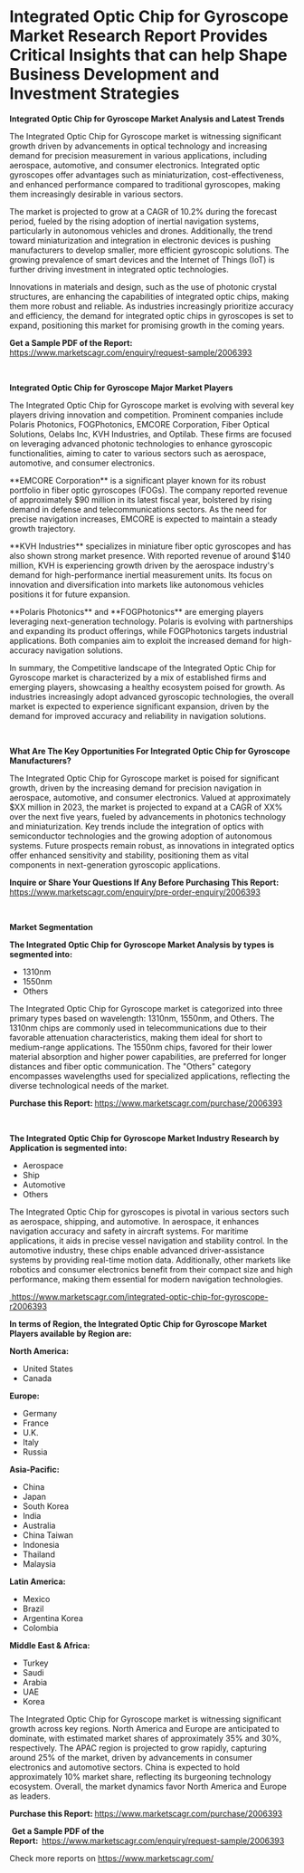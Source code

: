 <p><h1>Integrated Optic Chip for Gyroscope Market Research Report Provides Critical Insights that can help Shape Business Development and Investment Strategies</h1></p><p><strong>Integrated Optic Chip for Gyroscope Market Analysis and Latest Trends</strong></p>
<p><p>The Integrated Optic Chip for Gyroscope market is witnessing significant growth driven by advancements in optical technology and increasing demand for precision measurement in various applications, including aerospace, automotive, and consumer electronics. Integrated optic gyroscopes offer advantages such as miniaturization, cost-effectiveness, and enhanced performance compared to traditional gyroscopes, making them increasingly desirable in various sectors.</p><p>The market is projected to grow at a CAGR of 10.2% during the forecast period, fueled by the rising adoption of inertial navigation systems, particularly in autonomous vehicles and drones. Additionally, the trend toward miniaturization and integration in electronic devices is pushing manufacturers to develop smaller, more efficient gyroscopic solutions. The growing prevalence of smart devices and the Internet of Things (IoT) is further driving investment in integrated optic technologies.</p><p>Innovations in materials and design, such as the use of photonic crystal structures, are enhancing the capabilities of integrated optic chips, making them more robust and reliable. As industries increasingly prioritize accuracy and efficiency, the demand for integrated optic chips in gyroscopes is set to expand, positioning this market for promising growth in the coming years.</p></p>
<p><strong>Get a Sample PDF of the Report:&nbsp;</strong> <a href="https://www.marketscagr.com/enquiry/request-sample/2006393?utm_campaign=2336&utm_medium=2&utm_source=Github&utm_content=ia&utm_term=13022025&utm_id=integrated-optic-chip-for-gyroscope">https://www.marketscagr.com/enquiry/request-sample/2006393</a></p>
<p>&nbsp;</p>
<p><strong>Integrated Optic Chip for Gyroscope Major Market Players</strong></p>
<p><p>The Integrated Optic Chip for Gyroscope market is evolving with several key players driving innovation and competition. Prominent companies include Polaris Photonics, FOGPhotonics, EMCORE Corporation, Fiber Optical Solutions, Oelabs Inc, KVH Industries, and Optilab. These firms are focused on leveraging advanced photonic technologies to enhance gyroscopic functionalities, aiming to cater to various sectors such as aerospace, automotive, and consumer electronics.</p><p>**EMCORE Corporation** is a significant player known for its robust portfolio in fiber optic gyroscopes (FOGs). The company reported revenue of approximately $90 million in its latest fiscal year, bolstered by rising demand in defense and telecommunications sectors. As the need for precise navigation increases, EMCORE is expected to maintain a steady growth trajectory.</p><p>**KVH Industries** specializes in miniature fiber optic gyroscopes and has also shown strong market presence. With reported revenue of around $140 million, KVH is experiencing growth driven by the aerospace industry's demand for high-performance inertial measurement units. Its focus on innovation and diversification into markets like autonomous vehicles positions it for future expansion.</p><p>**Polaris Photonics** and **FOGPhotonics** are emerging players leveraging next-generation technology. Polaris is evolving with partnerships and expanding its product offerings, while FOGPhotonics targets industrial applications. Both companies aim to exploit the increased demand for high-accuracy navigation solutions. </p><p>In summary, the Competitive landscape of the Integrated Optic Chip for Gyroscope market is characterized by a mix of established firms and emerging players, showcasing a healthy ecosystem poised for growth. As industries increasingly adopt advanced gyroscopic technologies, the overall market is expected to experience significant expansion, driven by the demand for improved accuracy and reliability in navigation solutions.</p></p>
<p>&nbsp;</p>
<p><strong>What Are The Key Opportunities For Integrated Optic Chip for Gyroscope Manufacturers?</strong></p>
<p><p>The Integrated Optic Chip for Gyroscope market is poised for significant growth, driven by the increasing demand for precision navigation in aerospace, automotive, and consumer electronics. Valued at approximately $XX million in 2023, the market is projected to expand at a CAGR of XX% over the next five years, fueled by advancements in photonics technology and miniaturization. Key trends include the integration of optics with semiconductor technologies and the growing adoption of autonomous systems. Future prospects remain robust, as innovations in integrated optics offer enhanced sensitivity and stability, positioning them as vital components in next-generation gyroscopic applications.</p></p>
<p><strong>Inquire or Share Your Questions If Any Before Purchasing This Report:</strong> <a href="https://www.marketscagr.com/enquiry/pre-order-enquiry/2006393?utm_campaign=2336&utm_medium=2&utm_source=Github&utm_content=ia&utm_term=13022025&utm_id=integrated-optic-chip-for-gyroscope">https://www.marketscagr.com/enquiry/pre-order-enquiry/2006393</a></p>
<p>&nbsp;</p>
<p><strong>Market Segmentation</strong></p>
<p><strong>The Integrated Optic Chip for Gyroscope Market Analysis by types is segmented into:</strong></p>
<p><ul><li>1310nm</li><li>1550nm</li><li>Others</li></ul></p>
<p><p>The Integrated Optic Chip for Gyroscope market is categorized into three primary types based on wavelength: 1310nm, 1550nm, and Others. The 1310nm chips are commonly used in telecommunications due to their favorable attenuation characteristics, making them ideal for short to medium-range applications. The 1550nm chips, favored for their lower material absorption and higher power capabilities, are preferred for longer distances and fiber optic communication. The "Others" category encompasses wavelengths used for specialized applications, reflecting the diverse technological needs of the market.</p></p>
<p><strong>Purchase this Report:&nbsp;</strong><a href="https://www.marketscagr.com/purchase/2006393?utm_campaign=2336&utm_medium=2&utm_source=Github&utm_content=ia&utm_term=13022025&utm_id=integrated-optic-chip-for-gyroscope">https://www.marketscagr.com/purchase/2006393</a></p>
<p>&nbsp;</p>
<p><strong>The Integrated Optic Chip for Gyroscope Market Industry Research by Application is segmented into:</strong></p>
<p><ul><li>Aerospace</li><li>Ship</li><li>Automotive</li><li>Others</li></ul></p>
<p><p>The Integrated Optic Chip for gyroscopes is pivotal in various sectors such as aerospace, shipping, and automotive. In aerospace, it enhances navigation accuracy and safety in aircraft systems. For maritime applications, it aids in precise vessel navigation and stability control. In the automotive industry, these chips enable advanced driver-assistance systems by providing real-time motion data. Additionally, other markets like robotics and consumer electronics benefit from their compact size and high performance, making them essential for modern navigation technologies.</p></p>
<p><a href="https://www.marketscagr.com/integrated-optic-chip-for-gyroscope-r2006393?utm_campaign=2336&utm_medium=2&utm_source=Github&utm_content=ia&utm_term=13022025&utm_id=integrated-optic-chip-for-gyroscope">&nbsp;https://www.marketscagr.com/integrated-optic-chip-for-gyroscope-r2006393</a></p>
<p><strong>In terms of Region, the Integrated Optic Chip for Gyroscope Market Players available by Region are:</strong></p>
<p>
    <p> <strong> North America: </strong>
        <ul>
            <li>United States</li>
            <li>Canada</li>
        </ul>
        </p> 
    <p> <strong> Europe: </strong>
        <ul>
            <li>Germany</li>
            <li>France</li>
            <li>U.K.</li>
            <li>Italy</li>
            <li>Russia</li>
        </ul>
        </p> 
    <p> <strong> Asia-Pacific: </strong>
        <ul>
            <li>China</li>
            <li>Japan</li>
            <li>South Korea</li>
            <li>India</li>
            <li>Australia</li>
            <li>China Taiwan</li>
            <li>Indonesia</li>
            <li>Thailand</li>
            <li>Malaysia</li>
        </ul>
        </p> 
    <p> <strong> Latin America: </strong>
        <ul>
            <li>Mexico</li>
            <li>Brazil</li>
            <li>Argentina Korea</li>
            <li>Colombia</li>
        </ul>
        </p> 
    <p> <strong> Middle East & Africa: </strong>
        <ul>
            <li>Turkey</li>
            <li>Saudi</li>
            <li>Arabia</li>
            <li>UAE</li>
            <li>Korea</li>
        </ul>
    </p>
    </p>
<p><p>The Integrated Optic Chip for Gyroscope market is witnessing significant growth across key regions. North America and Europe are anticipated to dominate, with estimated market shares of approximately 35% and 30%, respectively. The APAC region is projected to grow rapidly, capturing around 25% of the market, driven by advancements in consumer electronics and automotive sectors. China is expected to hold approximately 10% market share, reflecting its burgeoning technology ecosystem. Overall, the market dynamics favor North America and Europe as leaders.</p></p>
<p><strong>Purchase this Report: </strong><a href="https://www.marketscagr.com/purchase/2006393?utm_campaign=2336&utm_medium=2&utm_source=Github&utm_content=ia&utm_term=13022025&utm_id=integrated-optic-chip-for-gyroscope">https://www.marketscagr.com/purchase/2006393</a></p>
<p>&nbsp;<strong>Get a Sample PDF of the Report:&nbsp;&nbsp;</strong><a href="https://www.marketscagr.com/enquiry/request-sample/2006393?utm_campaign=2336&utm_medium=2&utm_source=Github&utm_content=ia&utm_term=13022025&utm_id=integrated-optic-chip-for-gyroscope">https://www.marketscagr.com/enquiry/request-sample/2006393</a></p>
<p><strong></strong></p>
<p>Check more reports on <a href="https://www.marketscagr.com/?utm_campaign=2336&utm_medium=2&utm_source=Github&utm_content=ia&utm_term=13022025&utm_id=integrated-optic-chip-for-gyroscope">https://www.marketscagr.com/</a></p>
